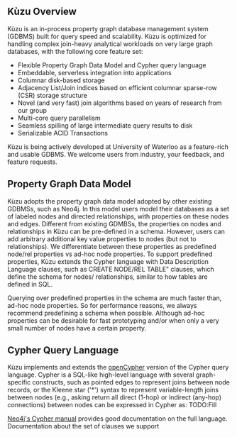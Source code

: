 ## Kùzu Overview
Kùzu is an in-process property graph database management system (GDBMS) built for query speed and scalability. Kùzu is optimized for handling complex join-heavy analytical workloads on very large graph databases, with the following core feature set:

- Flexible Property Graph Data Model and Cypher query language
- Embeddable, serverless integration into applications 
- Columnar disk-based storage
- Adjacency List/Join indices based on efficient columnar sparse-row (CSR) storage structure
- Novel (and very fast) join algorithms based on years of research from our group
- Multi-core query parallelism
- Seamless spilling of large intermediate query results to disk
- Serializable ACID Transactions

Kùzu is being actively developed at University of Waterloo as a feature-rich and usable GDBMS. We welcome users from industry, your feedback, and feature requests.

## Property Graph Data Model
Kùzu adopts the property graph data model adopted by other existing GDBMSs, such as Neo4j. In this model users model their databases as a set of labeled nodes and directed relationships, with properties on these nodes and edges. Different from existing GDMBSs, the properties on nodes and relationships in Kùzu can be pre-defined in a schema.  However, users can add arbitrary additional key value properties to nodes (but not to relationships). We differentiate between these properties as predefined node/rel properties vs ad-hoc node properties. To support predefined properties, Kùzu extends the Cypher language with Data Description Language clauses, such as CREATE NODE/REL TABLE" clauses, which define the schema for nodes/ relationships, similar to how tables are defined in SQL.

Querying over predefined properties in the schema are much faster than, ad-hoc node properties. So for performance reasons, we always recommend predefining a schema when possible. Although ad-hoc properties can be desirable for fast prototyping and/or when only a very small number of nodes have a certain property. 

## Cypher Query Language
Kùzu implements and extends the [openCypher](https://opencypher.org/) version of the Cypher query language. Cypher is a SQL-like high-level language with several graph-specific constructs, such as pointed edges to represent joins between node records, or the Kleene star ('\*') syntax to represent variable-length joins between nodes (e.g., asking return all direct (1-hop) or indirect (any-hop) connections) between nodes can be expressed in Cypher as: TODO:Fill

[Neo4j's Cypher manual](https://neo4j.com/docs/cypher-manual/current/) provides good documentation on the full language. Documentation about the set of clauses we support 
